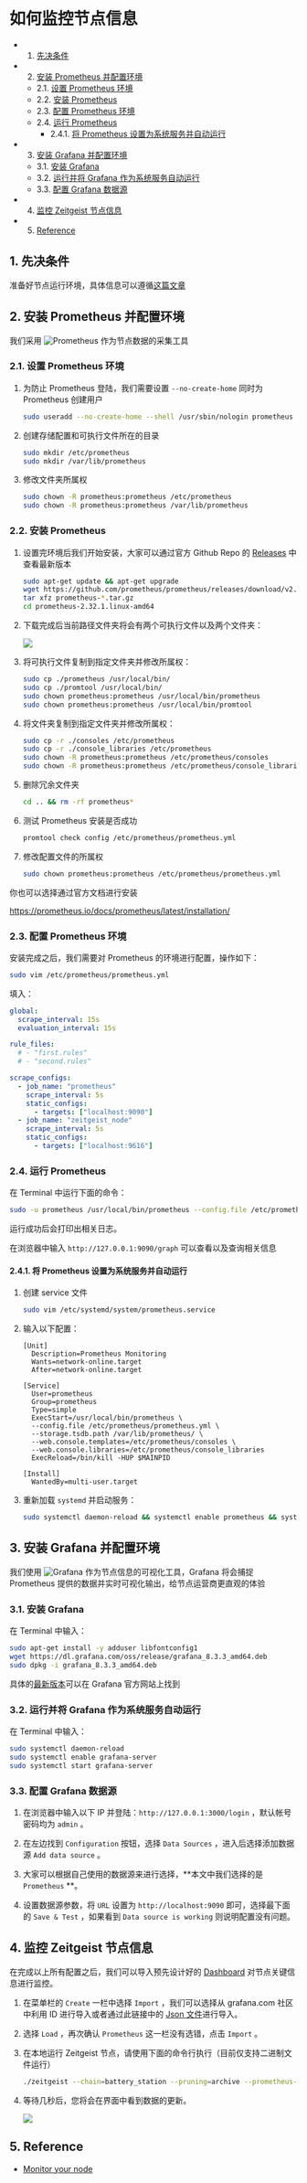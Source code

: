 # 如何监控节点信息

<!-- vscode-markdown-toc -->
* 1. [先决条件](#)
* 2. [安装 Prometheus 并配置环境](#Prometheus)
	* 2.1. [设置 Prometheus 环境](#Prometheus-1)
	* 2.2. [安装 Prometheus](#Prometheus-1)
	* 2.3. [配置 Prometheus 环境](#Prometheus-1)
	* 2.4. [运行 Prometheus](#Prometheus-1)
		* 2.4.1. [将 Prometheus 设置为系统服务并自动运行](#Prometheus-1)
* 3. [安装 Grafana 并配置环境](#Grafana)
	* 3.1. [安装 Grafana](#Grafana-1)
	* 3.2. [运行并将 Grafana 作为系统服务自动运行](#Grafana-1)
	* 3.3. [配置 Grafana 数据源](#Grafana-1)
* 4. [监控 Zeitgeist 节点信息](#Zeitgeist)
* 5. [Reference](#Reference)

<!-- vscode-markdown-toc-config
	numbering=true
	autoSave=true
	/vscode-markdown-toc-config -->
<!-- /vscode-markdown-toc -->

##  1. <a name=''></a>先决条件

准备好节点运行环境，具体信息可以遵循[这篇文章](https://docs.zeitgeist.pm/battery-station)

##  2. <a name='Prometheus'></a>安装 Prometheus 并配置环境

我们采用 ![Prometheus](https://prometheus.io/docs/introduction/overview/) 作为节点数据的采集工具

###  2.1. <a name='Prometheus-1'></a>设置 Prometheus 环境

1. 为防止 Prometheus 登陆，我们需要设置 `--no-create-home` 同时为 Prometheus 创建用户

   ```bash
   sudo useradd --no-create-home --shell /usr/sbin/nologin prometheus
   ```

2. 创建存储配置和可执行文件所在的目录

   ```bash
   sudo mkdir /etc/prometheus
   sudo mkdir /var/lib/prometheus
   ```

3. 修改文件夹所属权

   ```bash
   sudo chown -R prometheus:prometheus /etc/prometheus
   sudo chown -R prometheus:prometheus /var/lib/prometheus
   ```

###  2.2. <a name='Prometheus-1'></a>安装 Prometheus

1. 设置完环境后我们开始安装，大家可以通过官方 Github Repo 的 [Releases](https://github.com/prometheus/prometheus/releases) 中查看最新版本

   ```bash
   sudo apt-get update && apt-get upgrade
   wget https://github.com/prometheus/prometheus/releases/download/v2.32.1/prometheus-2.32.1.linux-amd64.tar.gz
   tar xfz prometheus-*.tar.gz
   cd prometheus-2.32.1.linux-amd64
   ```

2. 下载完成后当前路径文件夹将会有两个可执行文件以及两个文件夹：

   ![](./imgs/textart.png)

3. 将可执行文件复制到指定文件夹并修改所属权：

   ```bash
   sudo cp ./prometheus /usr/local/bin/
   sudo cp ./promtool /usr/local/bin/
   sudo chown prometheus:prometheus /usr/local/bin/prometheus
   sudo chown prometheus:prometheus /usr/local/bin/promtool
   ```

4. 将文件夹复制到指定文件夹并修改所属权：

   ```bash
   sudo cp -r ./consoles /etc/prometheus
   sudo cp -r ./console_libraries /etc/prometheus
   sudo chown -R prometheus:prometheus /etc/prometheus/consoles
   sudo chown -R prometheus:prometheus /etc/prometheus/console_libraries
   ```

5. 删除冗余文件夹

   ```bash
   cd .. && rm -rf prometheus*
   ```

6. 测试 Prometheus 安装是否成功

   ```bash
   promtool check config /etc/prometheus/prometheus.yml
   ```

7. 修改配置文件的所属权

   ```bash
   sudo chown prometheus:prometheus /etc/prometheus/prometheus.yml
   ```

   

你也可以选择通过官方文档进行安装

https://prometheus.io/docs/prometheus/latest/installation/

###  2.3. <a name='Prometheus-1'></a>配置 Prometheus 环境

安装完成之后，我们需要对 Prometheus 的环境进行配置，操作如下：

```bash
sudo vim /etc/prometheus/prometheus.yml
```

填入：

```yaml
global:
  scrape_interval: 15s
  evaluation_interval: 15s

rule_files:
  # - "first.rules"
  # - "second.rules"

scrape_configs:
  - job_name: "prometheus"
    scrape_interval: 5s
    static_configs:
      - targets: ["localhost:9090"]
  - job_name: "zeitgeist_node"
    scrape_interval: 5s
    static_configs:
      - targets: ["localhost:9616"]
```

###  2.4. <a name='Prometheus-1'></a>运行 Prometheus

在 Terminal 中运行下面的命令：

```bash
sudo -u prometheus /usr/local/bin/prometheus --config.file /etc/prometheus/prometheus.yml --storage.tsdb.path /var/lib/prometheus/ --web.console.templates=/etc/prometheus/consoles --web.console.libraries=/etc/prometheus/console_libraries
```

运行成功后会打印出相关日志。

在浏览器中输入 `http://127.0.0.1:9090/graph` 可以查看以及查询相关信息

####  2.4.1. <a name='Prometheus-1'></a>将 Prometheus 设置为系统服务并自动运行

1. 创建 service 文件

   ```bash
   sudo vim /etc/systemd/system/prometheus.service
   ```

2. 输入以下配置：

   ```
   [Unit]
     Description=Prometheus Monitoring
     Wants=network-online.target
     After=network-online.target
   
   [Service]
     User=prometheus
     Group=prometheus
     Type=simple
     ExecStart=/usr/local/bin/prometheus \
     --config.file /etc/prometheus/prometheus.yml \
     --storage.tsdb.path /var/lib/prometheus/ \
     --web.console.templates=/etc/prometheus/consoles \
     --web.console.libraries=/etc/prometheus/console_libraries
     ExecReload=/bin/kill -HUP $MAINPID
   
   [Install]
     WantedBy=multi-user.target
   ```

3. 重新加载 `systemd` 并启动服务：

   ```bash
   sudo systemctl daemon-reload && systemctl enable prometheus && systemctl start prometheus
   ```

##  3. <a name='Grafana'></a>安装 Grafana 并配置环境

我们使用 ![Grafana](https://grafana.com/grafana/) 作为节点信息的可视化工具，Grafana 将会捕捉 Prometheus 提供的数据并实时可视化输出，给节点运营商更直观的体验

###  3.1. <a name='Grafana-1'></a>安装 Grafana

在 Terminal 中输入：

```bash
sudo apt-get install -y adduser libfontconfig1
wget https://dl.grafana.com/oss/release/grafana_8.3.3_amd64.deb
sudo dpkg -i grafana_8.3.3_amd64.deb
```

具体的[最新版本](https://grafana.com/grafana/download)可以在 Grafana 官方网站上找到

###  3.2. <a name='Grafana-1'></a>运行并将 Grafana 作为系统服务自动运行

在 Terminal 中输入：

```bash
sudo systemctl daemon-reload
sudo systemctl enable grafana-server
sudo systemctl start grafana-server
```

###  3.3. <a name='Grafana-1'></a>配置 Grafana 数据源

1. 在浏览器中输入以下 IP 并登陆：`http://127.0.0.1:3000/login` ，默认帐号密码均为 `admin` 。

2. 在左边找到 `Configuration` 按钮，选择 `Data Sources` ，进入后选择添加数据源 `Add data source` 。
3. 大家可以根据自己使用的数据源来进行选择，**本文中我们选择的是 `Prometheus` **。
4. 设置数据源参数，将 `URL` 设置为 `http://localhost:9090` 即可，选择最下面的 `Save & Test` ，如果看到 `Data source is working` 则说明配置没有问题。

##  4. <a name='Zeitgeist'></a>监控 Zeitgeist 节点信息

在完成以上所有配置之后，我们可以导入预先设计好的 [Dashboard](https://grafana.com/grafana/dashboards/15424) 对节点关键信息进行监控。

1. 在菜单栏的 `Create` 一栏中选择 `Import` ，我们可以选择从 grafana.com 社区中利用 ID 进行导入或者通过此链接中的 [Json 文件](https://github.com/Whisker17/Zeitgeist-Node-Monitor/blob/main/Zeitgeist%20Node%20Monitor-1640048954974.json)进行导入。

2. 选择 `Load` ，再次确认 `Prometheus` 这一栏没有选错，点击 `Import` 。

3. 在本地运行 Zeitgeist 节点，请使用下面的命令行执行（目前仅支持二进制文件运行）

   ```bash
   ./zeitgeist --chain=battery_station --pruning=archive --prometheus-port=9616
   ```

4. 等待几秒后，您将会在界面中看到数据的更新。
   
   ![](./imgs/grafana.png)

##  5. <a name='Reference'></a>Reference

- [Monitor your node](https://wiki.polkadot.network/docs/maintain-guides-how-to-monitor-your-node)